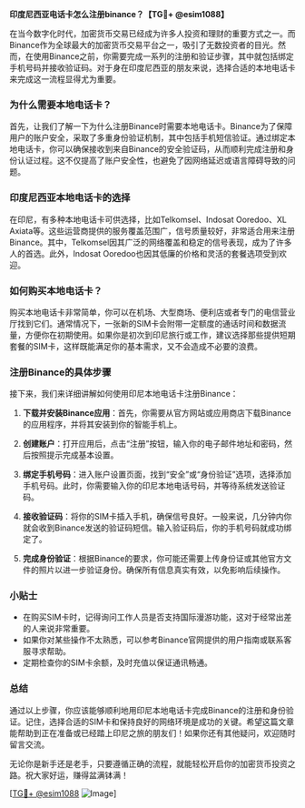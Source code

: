 **印度尼西亚电话卡怎么注册binance？【TG💪+ @esim1088】**

在当今数字化时代，加密货币交易已经成为许多人投资和理财的重要方式之一。而Binance作为全球最大的加密货币交易平台之一，吸引了无数投资者的目光。然而，在使用Binance之前，你需要完成一系列的注册和验证步骤，其中就包括绑定手机号码并接收验证码。对于身在印度尼西亚的朋友来说，选择合适的本地电话卡来完成这一流程显得尤为重要。

### 为什么需要本地电话卡？

首先，让我们了解一下为什么注册Binance时需要本地电话卡。Binance为了保障用户的账户安全，采取了多重身份验证机制，其中包括手机短信验证。通过绑定本地电话卡，你可以确保接收到来自Binance的安全验证码，从而顺利完成注册和身份认证过程。这不仅提高了账户安全性，也避免了因网络延迟或语言障碍导致的问题。

### 印度尼西亚本地电话卡的选择

在印尼，有多种本地电话卡可供选择，比如Telkomsel、Indosat Ooredoo、XL Axiata等。这些运营商提供的服务覆盖范围广，信号质量较好，非常适合用来注册Binance。其中，Telkomsel因其广泛的网络覆盖和稳定的信号表现，成为了许多人的首选。此外，Indosat Ooredoo也因其低廉的价格和灵活的套餐选项受到欢迎。

### 如何购买本地电话卡？

购买本地电话卡非常简单，你可以在机场、大型商场、便利店或者专门的电信营业厅找到它们。通常情况下，一张新的SIM卡会附带一定额度的通话时间和数据流量，方便你在初期使用。如果你是初次到印尼旅行或工作，建议选择那些提供短期套餐的SIM卡，这样既能满足你的基本需求，又不会造成不必要的浪费。

### 注册Binance的具体步骤

接下来，我们来详细讲解如何使用印尼本地电话卡注册Binance：

1. **下载并安装Binance应用**：首先，你需要从官方网站或应用商店下载Binance的应用程序，并将其安装到你的智能手机上。
   
2. **创建账户**：打开应用后，点击“注册”按钮，输入你的电子邮件地址和密码，然后按照提示完成基本设置。

3. **绑定手机号码**：进入账户设置页面，找到“安全”或“身份验证”选项，选择添加手机号码。此时，你需要输入你的印尼本地电话号码，并等待系统发送验证码。

4. **接收验证码**：将你的SIM卡插入手机，确保信号良好。一般来说，几分钟内你就会收到Binance发送的验证码短信。输入验证码后，你的手机号码就成功绑定了。

5. **完成身份验证**：根据Binance的要求，你可能还需要上传身份证或其他官方文件的照片以进一步验证身份。确保所有信息真实有效，以免影响后续操作。

### 小贴士

- 在购买SIM卡时，记得询问工作人员是否支持国际漫游功能，这对于经常出差的人来说非常重要。
- 如果你对某些操作不太熟悉，可以参考Binance官网提供的用户指南或联系客服寻求帮助。
- 定期检查你的SIM卡余额，及时充值以保证通讯畅通。

### 总结

通过以上步骤，你应该能够顺利地用印尼本地电话卡完成Binance的注册和身份验证。记住，选择合适的SIM卡和保持良好的网络环境是成功的关键。希望这篇文章能帮助到正在准备或已经踏上印尼之旅的朋友们！如果你还有其他疑问，欢迎随时留言交流。

无论你是新手还是老手，只要遵循正确的流程，就能轻松开启你的加密货币投资之路。祝大家好运，赚得盆满钵满！

[[TG💪+ @esim1088](https://t.me/s/esim1088) ![Image](https://i.postimg.cc/4NQfJmqS/Snipaste-2025-05-13-00-14-12.png)]
